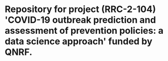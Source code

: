# Repository for project (RRC-2-104) 'COVID-19 outbreak prediction and assessment of prevention policies: a data science approach' funded by QNRF.
